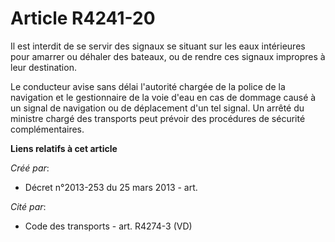 # Article R4241-20

Il est interdit de se servir des signaux se situant sur les eaux intérieures pour amarrer ou déhaler des bateaux, ou de
rendre ces signaux impropres à leur destination.

Le conducteur avise sans délai l'autorité chargée de la police de la navigation et le gestionnaire de la voie d'eau en cas de
dommage causé à un signal de navigation ou de déplacement d'un tel signal. Un arrêté du ministre chargé des transports peut
prévoir des procédures de sécurité complémentaires.

**Liens relatifs à cet article**

_Créé par_:

  - Décret n°2013-253 du 25 mars 2013 - art.

_Cité par_:

  - Code des transports - art. R4274-3 (VD)
